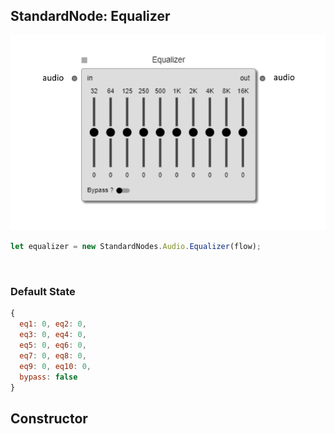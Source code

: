 ## StandardNode: Equalizer

<img class="zoomable" alt="Equalizer standard node" src="/images/standard-nodes/audio/equalizer.png" />

<Hierarchy :extend="{name: 'Node', link: '../../api/classes/node.html'}" />
<br/>

```js
let equalizer = new StandardNodes.Audio.Equalizer(flow);
```

<br/>

### Default State

```js
{
  eq1: 0, eq2: 0,
  eq3: 0, eq4: 0,
  eq5: 0, eq6: 0,
  eq7: 0, eq8: 0,
  eq9: 0, eq10: 0,
  bypass: false
}
```

## Constructor

<Method type="method">
  <template v-slot:signature>
    new Equalizer(<strong>flow: </strong><em><Ref to="../../api/classes/flow">Flow</Ref></em>,
    <strong>options?: </strong><em><Ref to="../../api/interfaces/node-creator-options">NodeCreatorOptions</Ref></em>):
    <em><Ref to="#standardnode-equalizer">Equalizer</Ref></em>
  </template>
  <template v-slot:params>
    <Param name="flow">
      <em><Ref to="../../api/classes/flow">Flow</Ref></em>
    </Param>
    <Param name="options?">
      <em><Ref to="../../api/interfaces/node-creator-options">NodeCreatorOptions</Ref></em>
      <template v-slot:default-value>
        <em>{}</em>
      </template>
    </Param>
  </template>
</Method>
